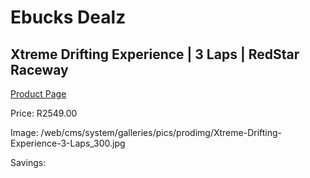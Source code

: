 
# Ebucks Dealz
## Xtreme Drifting Experience | 3 Laps | RedStar Raceway
[Product Page](https://www.ebucks.com/web/shop/productSelected.do?prodId=356443530&catId=322194323)

Price: R2549.00

Image: /web/cms/system/galleries/pics/prodimg/Xtreme-Drifting-Experience-3-Laps_300.jpg

Savings: 


	